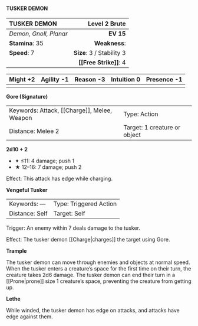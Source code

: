 #### TUSKER DEMON

| TUSKER DEMON           |         **Level 2 Brute** |
| :--------------------- | ------------------------: |
| *Demon, Gnoll, Planar* |                 **EV 15** |
| **Stamina**: 35        |             **Weakness**: |
| **Speed**: 7           | **Size**: 3 / Stability 3 |
|                        |    **[[Free Strike]]**: 4 |

| **Might** +2 | **Agility** -1 | **Reason** -3 | **Intuition** 0 | **Presence** -1 |
| ------------ | -------------- | ------------- | --------------- | --------------- |
|              |                |               |                 |                 |

**Gore (Signature)**

|                                             |                              |
| :------------------------------------------ | :--------------------------- |
| Keywords: Attack, [[Charge]], Melee, Weapon | Type: Action                 |
| Distance: Melee 2                           | Target: 1 creature or object |

**2d10 + 2**

- ✦ ≤11: 4 damage; push 1
- ★ 12–16: 7 damage; push 2

Effect: This attack has edge while charging.

**Vengeful Tusker**

|                |                        |
| :------------- | :--------------------- |
| Keywords: —    | Type: Triggered Action |
| Distance: Self | Target: Self           |

Trigger: An enemy within 7 deals damage to the tusker.

Effect: The tusker demon [[Charge|charges]] the target using Gore.

**Trample**

The tusker demon can move through enemies and objects at normal speed. When the tusker enters a creature’s space for the first time on their turn, the creature takes 2d6 damage. The tusker demon can end their turn in a [[Prone|prone]] size 1 creature’s space, preventing the creature from getting up.

**Lethe**

While winded, the tusker demon has edge on attacks, and attacks have edge against them.
